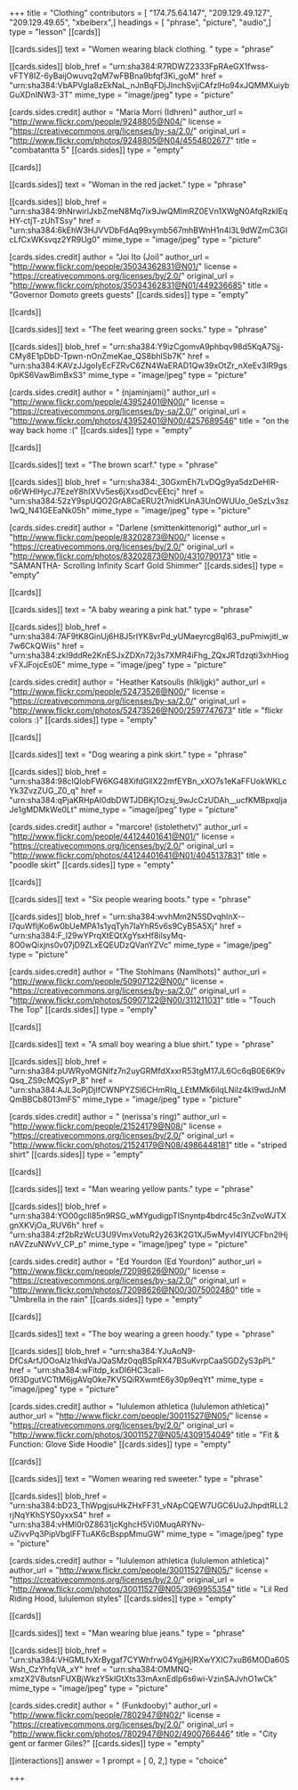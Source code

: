 +++
title = "Clothing"
contributors = [ "174.75.64.147", "209.129.49.127", "209.129.49.65", "xbeiberx",]
headings = [ "phrase", "picture", "audio",]
type = "lesson"
[[cards]]

[[cards.sides]]
text = "Women wearing black clothing. "
type = "phrase"

[[cards.sides]]
blob_href = "urn:sha384:R7RDWZ2333FpRAeGX1fwss-vFTY8IZ-6yBaijOwuvq2qM7wFBBna9bfqf3Ki_goM"
href = "urn:sha384:VbAPVgIa8zEkNaL_nJnBqFDjJInchSvjiCAfzlHo94xJQMMXuiybGuXDnINW3-3T"
mime_type = "image/jpeg"
type = "picture"

[cards.sides.credit]
author = "Maria Morri (Idhren)"
author_url = "http://www.flickr.com/people/9248805@N04/"
license = "https://creativecommons.org/licenses/by-sa/2.0/"
original_url = "http://www.flickr.com/photos/9248805@N04/4554802677"
title = "combatantta 5"
[[cards.sides]]
type = "empty"

[[cards]]

[[cards.sides]]
text = "Woman in the red jacket."
type = "phrase"

[[cards.sides]]
blob_href = "urn:sha384:9hNrwirlJxbZmeN8Mq7ix9JwQMImRZ0EVn1XWgN0AfqRzkIEqHY-ctjT-zUhTSsy"
href = "urn:sha384:6kEhW3HJVVDbFdAq99xymb567mhBWnH1n4l3L9dWZmC3GIcLfCxWKsvqz2YR9Ug0"
mime_type = "image/jpeg"
type = "picture"

[cards.sides.credit]
author = "Joi Ito (Joi)"
author_url = "http://www.flickr.com/people/35034362831@N01/"
license = "https://creativecommons.org/licenses/by/2.0/"
original_url = "http://www.flickr.com/photos/35034362831@N01/449236685"
title = "Governor Domoto greets guests"
[[cards.sides]]
type = "empty"

[[cards]]

[[cards.sides]]
text = "The feet wearing green socks."
type = "phrase"

[[cards.sides]]
blob_href = "urn:sha384:Y9izCgomvA9phbqv98d5KqA7Sjj-CMy8E1pDbD-Tpwn-nOnZmeKae_QS8bhlSb7K"
href = "urn:sha384:KAVzJJgoIyEcFZRvC6ZN4WaERAD1Qw39xOtZr_nXeEv3IR9gs0pKS6VawBimBxS3"
mime_type = "image/jpeg"
type = "picture"

[cards.sides.credit]
author = " (njaminjami)"
author_url = "http://www.flickr.com/people/43952401@N00/"
license = "https://creativecommons.org/licenses/by-sa/2.0/"
original_url = "http://www.flickr.com/photos/43952401@N00/4257689546"
title = "on the way back home :("
[[cards.sides]]
type = "empty"

[[cards]]

[[cards.sides]]
text = "The brown scarf."
type = "phrase"

[[cards.sides]]
blob_href = "urn:sha384:_30GxmEh7LvDQg9ya5dzDeHlR-o6rWHIHycJ7EzeY8hIXVv5es6jXxsdDcvEEtcj"
href = "urn:sha384:52zY9spUQO2GrA8CaERU2t7nidKUnA3UnOWUUo_0eSzLv3sz1wQ_N41GEEaNk05h"
mime_type = "image/jpeg"
type = "picture"

[cards.sides.credit]
author = "Darlene (smittenkittenorig)"
author_url = "http://www.flickr.com/people/83202873@N00/"
license = "https://creativecommons.org/licenses/by/2.0/"
original_url = "http://www.flickr.com/photos/83202873@N00/4310790173"
title = "SAMANTHA- Scrolling Infinity Scarf Gold Shimmer"
[[cards.sides]]
type = "empty"

[[cards]]

[[cards.sides]]
text = "A baby wearing a pink hat."
type = "phrase"

[[cards.sides]]
blob_href = "urn:sha384:7AF9tK8GinUj6H8J5rlYK8vrPd_yUMaeyrcg8ql63_puPmiwjitI_w7w6CkQWiis"
href = "urn:sha384:zkI9ddRe2KnESJxZDXn72j3s7XMR4iFhg_ZQxJRTdzqti3xhHiogvFXJFojcEs0E"
mime_type = "image/jpeg"
type = "picture"

[cards.sides.credit]
author = "Heather Katsoulis (hlkljgk)"
author_url = "http://www.flickr.com/people/52473526@N00/"
license = "https://creativecommons.org/licenses/by-sa/2.0/"
original_url = "http://www.flickr.com/photos/52473526@N00/2597747673"
title = "flickr colors :)"
[[cards.sides]]
type = "empty"

[[cards]]

[[cards.sides]]
text = "Dog wearing a pink skirt."
type = "phrase"

[[cards.sides]]
blob_href = "urn:sha384:98cIQlobFW6KG48XifdGllX22mfEYBn_xXO7s1eKaFFUokWKLcYk3ZvzZUG_Z0_q"
href = "urn:sha384:qPjaKRHpAI0dbDWTJDBKj1Ozsj_9wJcCzUDAh__ucfKMBpxqljaJe1gMDMkWe0Lt"
mime_type = "image/jpeg"
type = "picture"

[cards.sides.credit]
author = "marcore! (istolethetv)"
author_url = "http://www.flickr.com/people/44124401641@N01/"
license = "https://creativecommons.org/licenses/by/2.0/"
original_url = "http://www.flickr.com/photos/44124401641@N01/4045137831"
title = "poodle skirt"
[[cards.sides]]
type = "empty"

[[cards]]

[[cards.sides]]
text = "Six people wearing boots."
type = "phrase"

[[cards.sides]]
blob_href = "urn:sha384:wvhMm2N5SDvqhlnX--I7quWfljKo6w0bUeMPA1s1yqTyh7IaYhR5v6s9CyB5A5Xj"
href = "urn:sha384:F_l29wYPrqXtEQtXgYsxHf8ilsyMq-8O0wQixjns0v07jD9ZLxEQEUDzQVanYZVc"
mime_type = "image/jpeg"
type = "picture"

[cards.sides.credit]
author = "The Stohlmans (Namlhots)"
author_url = "http://www.flickr.com/people/50907122@N00/"
license = "https://creativecommons.org/licenses/by-sa/2.0/"
original_url = "http://www.flickr.com/photos/50907122@N00/311211031"
title = "Touch The Top"
[[cards.sides]]
type = "empty"

[[cards]]

[[cards.sides]]
text = "A small boy wearing a blue shirt."
type = "phrase"

[[cards.sides]]
blob_href = "urn:sha384:pUWRyoMGNIfz7n2uyGRMfdXxxrR53tgM17JL6Oc6qB0E6K9vQsq_ZS9cMQSyrP_8"
href = "urn:sha384:AJL3oPjDjIfCWNPYZSl6CHmRIq_LEtMMk6iIqLNiIz4kI9wdJnMQmBBCb8013mFS"
mime_type = "image/jpeg"
type = "picture"

[cards.sides.credit]
author = " (nerissa's ring)"
author_url = "http://www.flickr.com/people/21524179@N08/"
license = "https://creativecommons.org/licenses/by/2.0/"
original_url = "http://www.flickr.com/photos/21524179@N08/4986448181"
title = "striped shirt"
[[cards.sides]]
type = "empty"

[[cards]]

[[cards.sides]]
text = "Man wearing yellow pants."
type = "phrase"

[[cards.sides]]
blob_href = "urn:sha384:YO00gcIl85n9RSG_wMYgudigpTISnyntp4bdrc45c3nZvoWJTXgnXKVjOa_RUV6h"
href = "urn:sha384:zf2bRzWcU3U9VmxVotuR2y263K2G1XJ5wMyvI4IYUCFbn2lHjnAVZzuNWvV_CP_p"
mime_type = "image/jpeg"
type = "picture"

[cards.sides.credit]
author = "Ed Yourdon (Ed Yourdon)"
author_url = "http://www.flickr.com/people/72098626@N00/"
license = "https://creativecommons.org/licenses/by-sa/2.0/"
original_url = "http://www.flickr.com/photos/72098626@N00/3075002480"
title = "Umbrella in the rain"
[[cards.sides]]
type = "empty"

[[cards]]

[[cards.sides]]
text = "The boy wearing a green hoody."
type = "phrase"

[[cards.sides]]
blob_href = "urn:sha384:YJuAoN9-DfCsArfJOOoAlz1hkdVaJQaSMz0qqBSpRX47BSuKvrpCaaSGDZyS3pPL"
href = "urn:sha384:wFitdp_kxDl6HC3caIi-0fl3DgutVCTtM6jgAVqOke7KVSQiRXwmtE6y30p9eqYt"
mime_type = "image/jpeg"
type = "picture"

[cards.sides.credit]
author = "lululemon athletica (lululemon athletica)"
author_url = "http://www.flickr.com/people/30011527@N05/"
license = "https://creativecommons.org/licenses/by/2.0/"
original_url = "http://www.flickr.com/photos/30011527@N05/4309154049"
title = "Fit & Function: Glove Side Hoodie"
[[cards.sides]]
type = "empty"

[[cards]]

[[cards.sides]]
text = "Women wearing red sweeter."
type = "phrase"

[[cards.sides]]
blob_href = "urn:sha384:bD23_ThWpgjsuHkZHxFF31_vNApCQEW7UGC6Uu2JhpdtRLL2rjNqYKhSYS0yxxS4"
href = "urn:sha384:vHMl0r0Z8631jcKghcH5Vi0MuqARYNv-uZivvPq3PipVbglFFTuAK6cBsppMmuGW"
mime_type = "image/jpeg"
type = "picture"

[cards.sides.credit]
author = "lululemon athletica (lululemon athletica)"
author_url = "http://www.flickr.com/people/30011527@N05/"
license = "https://creativecommons.org/licenses/by/2.0/"
original_url = "http://www.flickr.com/photos/30011527@N05/3969955354"
title = "Lil Red Riding Hood, lululemon styles"
[[cards.sides]]
type = "empty"

[[cards]]

[[cards.sides]]
text = "Man wearing blue jeans."
type = "phrase"

[[cards.sides]]
blob_href = "urn:sha384:VHGMLfvXrBygaf7CYWhfrw04YgjHjlRXwYXIC7xuB6MODa60SWsh_CzYhfqVA_xY"
href = "urn:sha384:OMMNQ-xmzX2V8utsnFUXBjWkzY5klGtXts33mAxnEdlp6s6wi-VzinSAJvhO1wCk"
mime_type = "image/jpeg"
type = "picture"

[cards.sides.credit]
author = " (Funkdooby)"
author_url = "http://www.flickr.com/people/7802947@N02/"
license = "https://creativecommons.org/licenses/by/2.0/"
original_url = "http://www.flickr.com/photos/7802947@N02/4900766446"
title = "City gent or farmer Giles?"
[[cards.sides]]
type = "empty"

[[interactions]]
answer = 1
prompt = [ 0, 2,]
type = "choice"

+++
